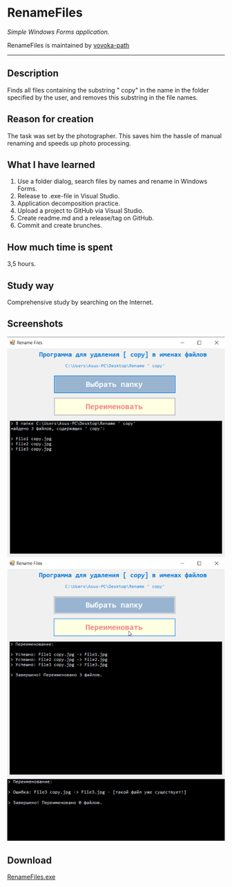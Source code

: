# RenameFiles
*Simple Windows Forms application.*

RenameFiles is maintained by [vovoka-path](https://github.com/vovoka-path/)

---

## Description

Finds all files containing the substring " copy" in the name in the folder specified by the user, and removes this substring in the file names.

## Reason for creation

The task was set by the photographer. This saves him the hassle of manual renaming and speeds up photo processing.

## What I have learned

1. Use a folder dialog, search files by names and rename in Windows Forms.
2. Release to .exe-file in Visual Studio.
4. Application decomposition practice.
5. Upload a project to GitHub via Visual Studio.
6. Create readme.md and a release/tag on GitHub.
7. Commit and create brunches.

## How much time is spent

3,5 hours.

## Study way

Comprehensive study by searching on the Internet.
  
## Screenshots  

![Choose a folder](https://github.com/vovoka-path/RenameFiles/blob/master/images/ChooseFolder-RenameFiles.png) 
![Rename files](https://github.com/vovoka-path/RenameFiles/blob/master/images/Rename-RenameFiles.png)
![Error](https://github.com/vovoka-path/RenameFiles/blob/master/images/Error-Rename%20Files.png)

## Download

[RenameFiles.exe](https://github.com/vovoka-path/RenameFiles/raw/master/RenameFiles.zip "RenameFiles.zip")
